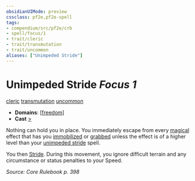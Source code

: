 ```yaml
---
obsidianUIMode: preview
cssclass: pf2e,pf2e-spell
tags:
- compendium/src/pf2e/crb
- spell/focus/1
- trait/cleric
- trait/transmutation
- trait/uncommon
aliases: ["Unimpeded Stride"]
---
```

# Unimpeded Stride *Focus 1*   
[cleric](/rules/traits/cleric.md)  [transmutation](/rules/traits/transmutation.md)  [uncommon](/rules/traits/uncommon.md)  

- **Domains**: [[freedom](/compendium/setting/domains.md#Freedom)]
- **Cast** [>](/rules/core-rulebook/chapter-9-playing-the-game.md#Actions "Single Action") 

Nothing can hold you in place. You immediately escape from every [magical](/rules/traits/magical.md) effect that has you [immobilized](/rules/conditions.md#Immobilized) or [grabbed](/rules/conditions.md#Grabbed) unless the effect is of a higher level than your [unimpeded stride](/compendium/spells/unimpeded-stride.md) spell.

You then [Stride](/rules/actions/stride.md). During this movement, you ignore difficult terrain and any circumstance or status penalties to your Speed.

*Source: Core Rulebook p. 398*